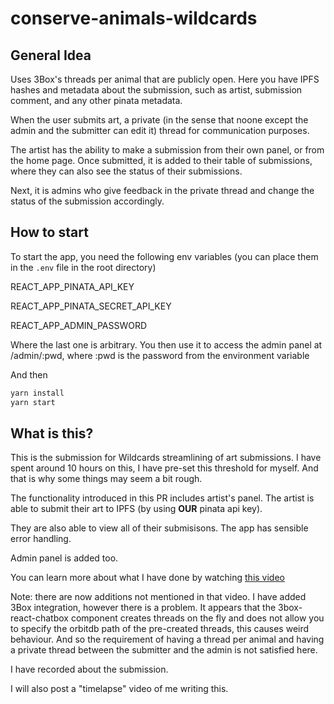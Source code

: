 # conserve-animals-wildcards

## General Idea

Uses 3Box's threads per animal that are publicly open. Here you have IPFS hashes and metadata about the submission, such as artist, submission comment, and any other pinata metadata.

When the user submits art, a private (in the sense that noone except the admin and the submitter can edit it) thread for communication purposes.

The artist has the ability to make a submission from their own panel, or from the home page. Once submitted, it is added to their table of submissions, where they can also see the status of their submissions.

Next, it is admins who give feedback in the private thread and change the status of the submission accordingly.

## How to start

To start the app, you need the following env variables (you can place them in the `.env` file in the root directory)

REACT_APP_PINATA_API_KEY

REACT_APP_PINATA_SECRET_API_KEY

REACT_APP_ADMIN_PASSWORD

Where the last one is arbitrary. You then use it to access the admin panel at /admin/:pwd, where :pwd is the password from the environment variable

And then

```bash
yarn install
yarn start
```

## What is this?

This is the submission for Wildcards streamlining of art submissions. I have spent around 10 hours on this, I have pre-set this threshold for myself. And that is why some things may seem a bit rough.

The functionality introduced in this PR includes artist's panel. The artist is able to submit their art to IPFS (by using **OUR** pinata api key).

They are also able to view all of their submisisons. The app has sensible error handling.

Admin panel is added too.

You can learn more about what I have done by watching [this video]("https://www.youtube.com/watch?v=cVjXuzDbmvo")

Note: there are now additions not mentioned in that video. I have added 3Box integration, however there is a problem. It appears that the 3box-react-chatbox component creates threads on the fly and does not
allow you to specify the orbitdb path of the pre-created threads, this causes weird behaviour. And so
the requirement of having a thread per animal and having a private thread between the submitter and the
admin is not satisfied here.

I have recorded about the submission.

I will also post a "timelapse" video of me writing this.
